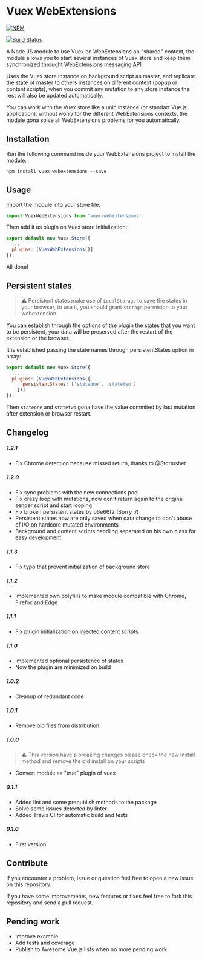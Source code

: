 # Vuex WebExtensions

[![NPM](https://nodei.co/npm/vuex-webextensions.png)](https://npmjs.org/package/vuex-webextensions)

[![Build Status](https://travis-ci.org/MitsuhaKitsune/vuex-webextensions.svg?branch=master)](https://travis-ci.org/MitsuhaKitsune/vuex-webextensions)

A Node.JS module to use Vuex on WebExtensions on "shared" context, the module allows you to start several instances of Vuex store and keep them synchronized throught WebExtensions messaging API.

Uses the Vuex store instance on background script as master, and replicate the state of master to others instances on diferent context (popup or content scripts), when you commit any mutation to any store instance the rest will also be updated automatically.

You can work with the Vuex store like a unic instance (or standart Vue.js application), without worry for the different WebExtensions contexts, the module gona solve all WebExtensions problems for you automatically.

## Installation

Run the following command inside your WebExtensions project to install the module:

`npm install vuex-webextensions --save`

## Usage

Import the module into your store file:

```javascript
import VuexWebExtensions from 'vuex-webextensions';
```

Then add it as plugin on Vuex store initialization:

```javascript
export default new Vuex.Store({
  ...
  plugins: [VuexWebExtensions()]
});
```

All done!

## Persistent states

> ⚠ Persistent states make use of `LocalStorage` to save the states in your browser, to use it, you should grant `storage` permision to your webextension

You can establish through the options of the plugin the states that you want to be persistent, your data will be preserved after the restart of the extension or the browser.

It is established passing the state names through persistentStates option in array:

```javascript
export default new Vuex.Store({
  ...
  plugins: [VuexWebExtensions({
      persistentStates: ['stateone', 'statetwo']
    })]
});
```

Then `stateone` and `statetwo` gona have the value commited by last mutation after extension or browser restart.

## Changelog

##### 1.2.1

- Fix Chrome detection because missed return, thanks to @Stormsher

##### 1.2.0

- Fix sync problems with the new connections pool
- Fix crazy loop with mutations, now don't return again to the original sender script and start looping
- Fix broken persistent states by b6e66f2 (Sorry :/)
- Persistent states now are only saved when data change to don't abuse of I/O on hardcore mutated environments
- Background and content scripts handling separated on his own class for easy development

##### 1.1.3

- Fix typo that prevent initialization of background store

##### 1.1.2

- Implemented own polyfills to make module compatible with Chrome, Firefox and Edge

##### 1.1.1

- Fix plugin initialization on injected content scripts

##### 1.1.0

- Implemented optional persistence of states
- Now the plugin are minimized on build

##### 1.0.2

- Cleanup of redundant code

##### 1.0.1

- Remove old files from distribution

##### 1.0.0

> ⚠ This version have a breaking changes please check the new install method and remove the old install on your scripts

- Convert module as "true" plugin of vuex

##### 0.1.1

- Added lint and some prepublish methods to the package
- Solve some issues detected by linter
- Added Travis CI for automatic build and tests

##### 0.1.0

- First version

## Contribute

If you encounter a problem, issue or question feel free to open a new issue on this repository.

If you have some improvements, new features or fixes feel free to fork this repository and send a pull request.

## Pending work

- Improve example
- Add tests and coverage
- Publish to Awesome Vue.js lists when no more pending work
